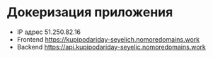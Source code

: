 # Докеризация приложения

- IP адрес 51.250.82.16
- Frontend https://kupipodariday-seyelich.nomoredomains.work
- Backend https://api.kupipodariday-seyelic.nomoredomains.work